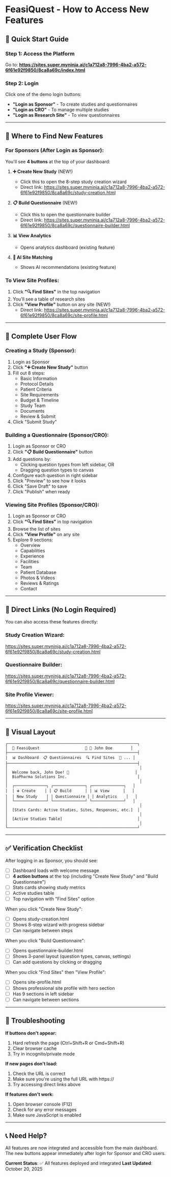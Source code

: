 # FeasiQuest - How to Access New Features

## 🚀 Quick Start Guide

### Step 1: Access the Platform
Go to: **https://sites.super.myninja.ai/c1a712a8-7996-4ba2-a572-6f61e92f9850/8ca8a69c/index.html**

### Step 2: Login
Click one of the demo login buttons:
- **"Login as Sponsor"** - To create studies and questionnaires
- **"Login as CRO"** - To manage multiple studies
- **"Login as Research Site"** - To view questionnaires

---

## 📍 Where to Find New Features

### For Sponsors (After Login as Sponsor):

You'll see **4 buttons** at the top of your dashboard:

1. **➕ Create New Study** (NEW!)
   - Click this to open the 8-step study creation wizard
   - Direct link: https://sites.super.myninja.ai/c1a712a8-7996-4ba2-a572-6f61e92f9850/8ca8a69c/study-creation.html

2. **📋 Build Questionnaire** (NEW!)
   - Click this to open the questionnaire builder
   - Direct link: https://sites.super.myninja.ai/c1a712a8-7996-4ba2-a572-6f61e92f9850/8ca8a69c/questionnaire-builder.html

3. **📊 View Analytics**
   - Opens analytics dashboard (existing feature)

4. **🤖 AI Site Matching**
   - Shows AI recommendations (existing feature)

### To View Site Profiles:

1. Click **"🔍 Find Sites"** in the top navigation
2. You'll see a table of research sites
3. Click **"View Profile"** button on any site (NEW!)
   - Direct link: https://sites.super.myninja.ai/c1a712a8-7996-4ba2-a572-6f61e92f9850/8ca8a69c/site-profile.html

---

## 🎯 Complete User Flow

### Creating a Study (Sponsor):
1. Login as Sponsor
2. Click **"➕ Create New Study"** button
3. Fill out 8 steps:
   - Basic Information
   - Protocol Details
   - Patient Criteria
   - Site Requirements
   - Budget & Timeline
   - Study Team
   - Documents
   - Review & Submit
4. Click "Submit Study"

### Building a Questionnaire (Sponsor/CRO):
1. Login as Sponsor or CRO
2. Click **"📋 Build Questionnaire"** button
3. Add questions by:
   - Clicking question types from left sidebar, OR
   - Dragging question types to canvas
4. Configure each question in right sidebar
5. Click "Preview" to see how it looks
6. Click "Save Draft" to save
7. Click "Publish" when ready

### Viewing Site Profiles (Sponsor/CRO):
1. Login as Sponsor or CRO
2. Click **"🔍 Find Sites"** in top navigation
3. Browse the list of sites
4. Click **"View Profile"** on any site
5. Explore 9 sections:
   - Overview
   - Capabilities
   - Experience
   - Facilities
   - Team
   - Patient Database
   - Photos & Videos
   - Reviews & Ratings
   - Contact

---

## 📱 Direct Links (No Login Required)

You can also access these features directly:

### Study Creation Wizard:
https://sites.super.myninja.ai/c1a712a8-7996-4ba2-a572-6f61e92f9850/8ca8a69c/study-creation.html

### Questionnaire Builder:
https://sites.super.myninja.ai/c1a712a8-7996-4ba2-a572-6f61e92f9850/8ca8a69c/questionnaire-builder.html

### Site Profile Viewer:
https://sites.super.myninja.ai/c1a712a8-7996-4ba2-a572-6f61e92f9850/8ca8a69c/site-profile.html

---

## 🎨 Visual Layout

```
┌─────────────────────────────────────────────────────────┐
│  🎯 FeasiQuest                    🔔 👤 John Doe        │
├─────────────────────────────────────────────────────────┤
│  📊 Dashboard  📋 Questionnaires  🔍 Find Sites  💬 ... │
├─────────────────────────────────────────────────────────┤
│                                                          │
│  Welcome back, John Doe! 👋                             │
│  BioPharma Solutions Inc.                               │
│                                                          │
│  ┌──────────────┐ ┌──────────────┐ ┌──────────────┐   │
│  │ ➕ Create    │ │ 📋 Build      │ │ 📊 View      │   │
│  │ New Study    │ │ Questionnaire │ │ Analytics    │   │
│  └──────────────┘ └──────────────┘ └──────────────┘   │
│                                                          │
│  [Stats Cards: Active Studies, Sites, Responses, etc.]  │
│                                                          │
│  [Active Studies Table]                                 │
│                                                          │
└─────────────────────────────────────────────────────────┘
```

---

## ✅ Verification Checklist

After logging in as Sponsor, you should see:

- [ ] Dashboard loads with welcome message
- [ ] **4 action buttons** at the top (including "Create New Study" and "Build Questionnaire")
- [ ] Stats cards showing study metrics
- [ ] Active studies table
- [ ] Top navigation with "Find Sites" option

When you click "Create New Study":
- [ ] Opens study-creation.html
- [ ] Shows 8-step wizard with progress sidebar
- [ ] Can navigate between steps

When you click "Build Questionnaire":
- [ ] Opens questionnaire-builder.html
- [ ] Shows 3-panel layout (question types, canvas, settings)
- [ ] Can add questions by clicking or dragging

When you click "Find Sites" then "View Profile":
- [ ] Opens site-profile.html
- [ ] Shows professional site profile with hero section
- [ ] Has 9 sections in left sidebar
- [ ] Can navigate between sections

---

## 🐛 Troubleshooting

**If buttons don't appear:**
1. Hard refresh the page (Ctrl+Shift+R or Cmd+Shift+R)
2. Clear browser cache
3. Try in incognito/private mode

**If new pages don't load:**
1. Check the URL is correct
2. Make sure you're using the full URL with https://
3. Try accessing direct links above

**If features don't work:**
1. Open browser console (F12)
2. Check for any error messages
3. Make sure JavaScript is enabled

---

## 📞 Need Help?

All features are now integrated and accessible from the main dashboard. The new buttons appear immediately after login for Sponsor and CRO users.

**Current Status**: ✅ All features deployed and integrated
**Last Updated**: October 20, 2025